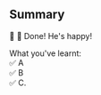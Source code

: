 ## Summary

:clap: :tada: Done! He's happy!

What you've learnt:  
:white_check_mark: A  
:white_check_mark: B  
:white_check_mark: C. 
